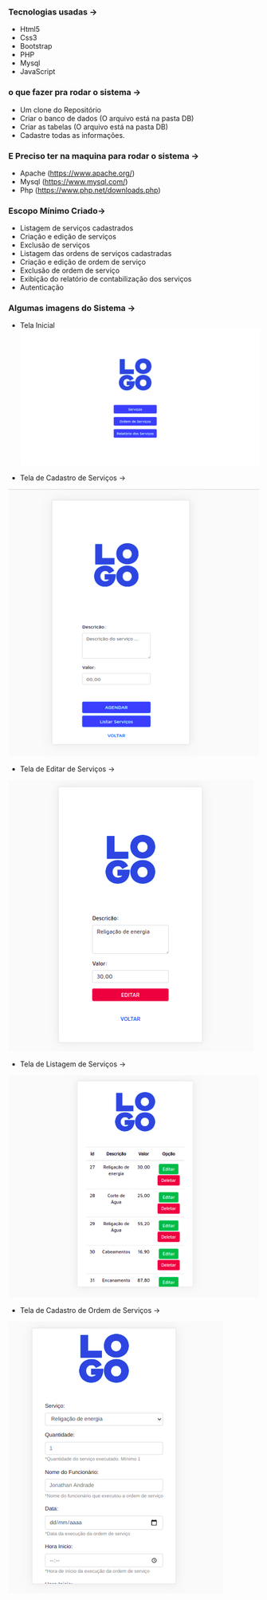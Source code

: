 ### Tecnologias usadas -> 
* Html5
* Css3
* Bootstrap
* PHP
* Mysql
* JavaScript

### o que fazer pra rodar o sistema -> 

* Um clone do Repositório
* Criar o banco de dados (O arquivo está na pasta DB)
* Criar as tabelas (O arquivo está na pasta DB)
* Cadastre todas as informações.

### E Preciso ter na maquina para rodar o sistema ->
* Apache (https://www.apache.org/)
* Mysql (https://www.mysql.com/)
* Php (https://www.php.net/downloads.php)

### Escopo Mínimo Criado-> 
* Listagem de serviços cadastrados
* Criação e edição de serviços
* Exclusão de serviços
* Listagem das ordens de serviços cadastradas
* Criação e edição de ordem de serviço
* Exclusão de ordem de serviço
* Exibição do relatório de contabilização dos serviços
* Autenticação

### Algumas imagens do Sistema ->
* Tela Inicial
![Tela Inicial](https://github.com/JonathanAndrade19/Sistema_Ordem-De-Servi-os/blob/main/src/img/TelaInicial.png)



* Tela de Cadastro de Serviços -> 

![Tela de Cadastro de Serviços](https://github.com/JonathanAndrade19/Sistema_Ordem-De-Servi-os/blob/main/src/img/TelaCadastroServico.png)



* Tela de Editar de Serviços -> 

![Tela de Editar Serviços](https://github.com/JonathanAndrade19/Sistema_Ordem-De-Servi-os/blob/main/src/img/TelaEditarServico.png)



* Tela de Listagem de Serviços -> 

![Tela de Listagem de Serviços](https://github.com/JonathanAndrade19/Sistema_Ordem-De-Servi-os/blob/main/src/img/TelaListagemServico.png)



* Tela de Cadastro de Ordem de Serviços -> 

![Tela de Cadastro de Ordem de Serviços](https://github.com/JonathanAndrade19/Sistema_Ordem-De-Servi-os/blob/main/src/img/TelaOrdemServico.png)





